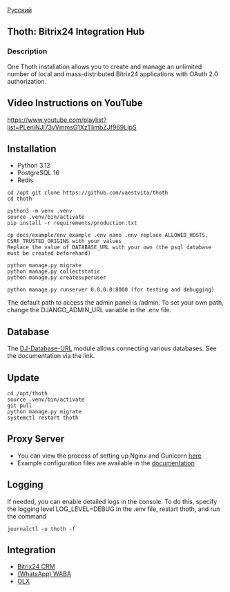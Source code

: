 [Русский](README_ru.md)

## Thoth: Bitrix24 Integration Hub 

### Description

One Thoth installation allows you to create and manage an unlimited number of local and mass-distributed Bitrix24 applications with OAuth 2.0 authorization.

## Video Instructions on YouTube

https://www.youtube.com/playlist?list=PLeniNJl73vVmmsG1XzTlimbZJf969LIpS

## Installation

+ Python 3.12
+ PostgreSQL 16
+ Redis

```
cd /opt git clone https://github.com/vaestvita/thoth
cd thoth

python3 -m venv .venv
source .venv/bin/activate
pip install -r requirements/production.txt

cp docs/example/env_example .env nano .env replace ALLOWED_HOSTS, CSRF_TRUSTED_ORIGINS with your values 
Replace the value of DATABASE_URL with your own (the psql database must be created beforehand)

python manage.py migrate 
python manage.py collectstatic 
python manage.py createsuperuser

python manage.py runserver 0.0.0.0:8000 (for testing and debugging)
```


The default path to access the admin panel is /admin. To set your own path, change the DJANGO_ADMIN_URL variable in the .env file.

## Database
The [DJ-Database-URL](https://github.com/jazzband/dj-database-url?tab=readme-ov-file#url-schema) module allows connecting various databases. See the documentation via the link.

## Update

```
cd /opt/thoth
source .venv/bin/activate
git pull
python manage.py migrate
systemctl restart thoth
```


## Proxy Server
+ You can view the process of setting up Nginx and Gunicorn [here](https://www.digitalocean.com/community/tutorials/how-to-set-up-django-with-postgres-nginx-and-gunicorn-on-ubuntu)
+ Example configuration files are available in the [documentation](docs/example)

## Logging
If needed, you can enable detailed logs in the console. To do this, specify the logging level LOG_LEVEL=DEBUG in the .env file, restart thoth, and run the command

```
journalctl -u thoth -f
```


## Integration

+ [Bitrix24 CRM](docs/bitrix.md)
+ [(WhatsApp) WABA](docs/waba.md)
+ [OLX](docs/olx.md)
